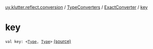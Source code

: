 [uy.klutter.reflect.conversion](../../index.md) / [TypeConverters](../index.md) / [ExactConverter](index.md) / [key](.)


# key
<code>val key: <ERROR CLASS><[Type](http://docs.oracle.com/javase/6/docs/api/java/lang/reflect/Type.html), [Type](http://docs.oracle.com/javase/6/docs/api/java/lang/reflect/Type.html)></code> [(source)](https://github.com/kohesive/klutter/blob/master/reflect-core-jdk6/src/main/kotlin/uy/klutter/reflect/conversion/Converters.kt#L97)<br/>

